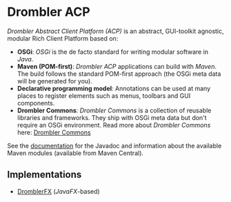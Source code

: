 # Drombler ACP

*Drombler Abstract Client Platform (ACP)* is an abstract, GUI-toolkit agnostic, modular Rich Client Platform based on:

 * **OSGi**: *OSGi* is the de facto standard for writing modular software in *Java*.
 * **Maven (POM-first)**: *Drombler ACP* applications can build with *Maven*. The build follows the standard POM-first approach (the OSGi meta data will be generated for you).
 * **Declarative programming model**: Annotations can be used at many places to register elements such as menus, toolbars and GUI components.
 * **Drombler Commons**: *Drombler Commons* is a collection of reusable libraries and frameworks. They ship with OSGi meta data but don't require an OSGi environment. Read more about *Drombler Commons* here: [Drombler Commons](https://github.com/Drombler/drombler-commons)

See the [documentation](https://www.drombler.org/drombler-acp) for the Javadoc and information about the available Maven modules (available from Maven Central).

## Implementations

 * [DromblerFX](https://github.com/Drombler/drombler-fx) (*JavaFX*-based)

